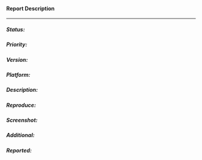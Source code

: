 <h4> Report Description </h4>
<hr></hr>

  <h5>Status:</h5>
  <h5>Priority:</h5>
  <h5>Version:</h5>
  <h5>Platform:</h5>
  <h5>Description:</h5>
  <h5>Reproduce:</h5>
  <h5>Screenshot:</h5>
  <h5>Additional:</h5>
  <h5>Reported:</h5>

